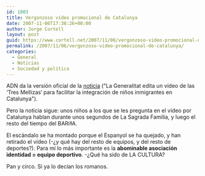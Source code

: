 ```yaml
---
id: 1003
title: Vergonzoso ví­deo promocional de Catalunya
date: 2007-11-06T17:38:26+00:00
author: Jorge Cortell
layout: post
guid: https://www.cortell.net/2007/11/06/vergonzoso-video-promocional-de-catalunya/
permalink: /2007/11/06/vergonzoso-video-promocional-de-catalunya/
categories:
  - General
  - Noticias
  - Sociedad y polí­tica
---
```

ADN da la versión oficial de la <a target="_blank" title="ADN" href="https://www.adn.es/local/barcelona/20071029/NWS-1077-Generalitat-Catalunya-Mellizas-inmigrantes-integracion.html">noticia</a> ("La Generalitat edita un ví­deo de las ‘Tres Mellizas‘ para facilitar la integración de niños inmigrantes en Catalunya").

Pero la noticia sigue: unos niños a los que se les pregunta en el ví­deo por Catalunya hablan durante unos segundos de La Sagrada Familia, y luego el resto del tiempo del BARí‡A.

El escándalo se ha montado porque el Espanyol se ha quejado, y han retirado el ví­deo (-¿y qué hay del resto de equipos, y del resto de deportes?). Para mí­ lo más importante es la **abominable asociación identidad = equipo deportivo**. -¿Qué ha sido de LA CULTURA?

Pan y circo. Si ya lo decí­an los romanos.
